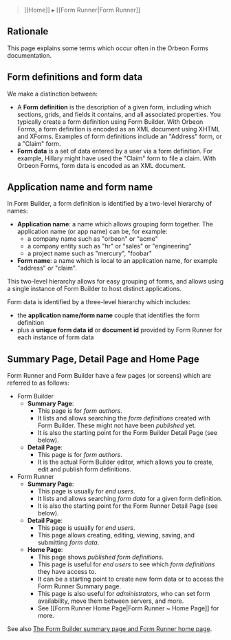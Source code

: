 > [[Home]] ▸ [[Form Runner|Form Runner]]

## Rationale

This page explains some terms which occur often in the Orbeon Forms documentation.

## Form definitions and form data

We make a distinction between:

* A __Form definition__ is the description of a given form, including which sections, grids, and fields it contains, and all associated properties. You typically create a form definition using Form Builder. With Orbeon Forms, a form definition is encoded as an XML document using XHTML and XForms. Examples of form definitions include an "Address" form, or a "Claim" form.
* __Form data__ is a set of data entered by a user via a form definition. For example, Hillary might have used the "Claim" form to file a claim. With Orbeon Forms, form data is encoded as an XML document.

## Application name and form name

In Form Builder, a form definition is identified by a two-level hierarchy of names:

- __Application name__: a name which allows grouping form together. The application name (or app name) can be, for example:
  - a company name such as "orbeon" or "acme"
  - a company entity such as "hr" or "sales" or "engineering"
  - a project name such as "mercury", "foobar"
- __Form name__: a name which is local to an application name, for example "address" or "claim".

This two-level hierarchy allows for easy grouping of forms, and allows using a single instance of Form Builder to host distinct applications.

Form data is identified by a three-level hierarchy which includes:

- the __application name/form name__ couple that identifies the form definition
- plus a __unique form data id__ or __document id__ provided by Form Runner for each instance of form data

## Summary Page, Detail Page and Home Page

Form Runner and Form Builder have a few pages (or screens) which are referred to as follows:

- Form Builder
  - __Summary Page__:
    - This page is for *form authors*.
    - It lists and allows searching the *form definitions* created with Form Builder. These might not have been *published* yet.
    - It is also the starting point for the Form Builder Detail Page (see below).
  - __Detail Page__:
    - This page is for *form authors*.
    - It is the actual Form Builder editor, which allows you to create, edit and publish form definitions.
- Form Runner
  - __Summary Page__:
    - This page is usually for *end users*.
    - It lists and allows searching *form data* for a given form definition.
    - It is also the starting point for the Form Runner Detail Page (see below).
  - __Detail Page__:
    - This page is usually for *end users*.
    - This page allows creating, editing, viewing, saving, and submitting *form data*.
  - __Home Page__:
    - This page shows *published form definitions*.
    - This page is useful for *end users* to see which *form definitions* they have access to.
    - It can be a starting point to create new form data or to access the Form Runner Summary page.
    - This page is also useful for *administrators*, who can set form availability, move them between servers, and more.
    - See [[Form Runner Home Page|Form Runner ~ Home Page]] for more.

See also [The Form Builder summary page and Form Runner home page](http://blog.orbeon.com/2014/06/the-form-builder-summary-page-and-form.html).
